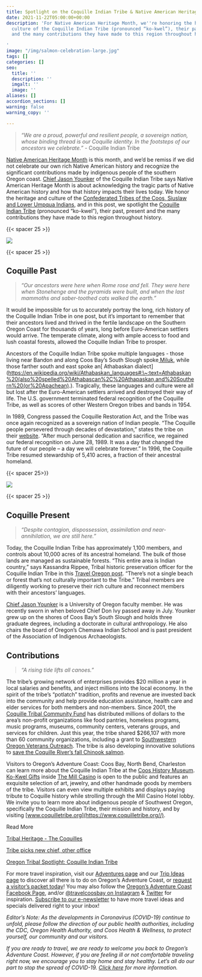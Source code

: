 ```yaml
---
title: Spotlight on the Coquille Indian Tribe & Native American Heritage Month
date: 2021-11-22T05:00:00+00:00
description: 'For Native American Heritage Month, we''re honoring the heritage and
  culture of the Coquille Indian Tribe (pronounced “ko-kwel”), their past, present
  and the many contributions they have made to this region throughout history.

'
image: "/img/salmon-celebration-large.jpg"
tags: []
categories: []
seo:
  title: ''
  description: ''
  imgalt: ''
  image: ''
aliases: []
accordion_sections: []
warning: false
warning_copy: ''

---
```

> _“We are a proud, powerful and resilient people, a sovereign nation, whose binding thread is our Coquille identity. In the footsteps of our ancestors we celebrate.”_ - Coquille Indian Tribe

[Native American Heritage Month](https://www.coquilletribe.org/wp-content/uploads/2021/10/Native-American-Heritage-Month.pdf) is this month, and we’d be remiss if we did not celebrate our own rich Native American history and recognize the significant contributions made by indigenous people of the southern Oregon coast. [Chief Jason Younker](https://www.kezi.com/content/news/Tribal-members--575685981.html) of the Coquille Indian Tribe says Native American Heritage Month is about acknowledging the tragic parts of Native American history and how that history impacts their lives today. We honor the heritage and culture of the [Confederated Tribes of the Coos, Siuslaw and Lower Umpqua Indians](https://ctclusi.org/), and in this post, we spotlight the [Coquille Indian Tribe](https://www.oregonsadventurecoast.com/tribal-heritage-coquilles/) (pronounced “ko-kwel”), their past, present and the many contributions they have made to this region throughout history.

{{< spacer 25 >}}

![](/img/our-area-coquilles.jpg)

{{< spacer 25 >}}

## Coquille Past

> _“Our ancestors were here when Rome rose and fell. They were here when Stonehenge and the pyramids were built, and when the last mammoths and saber-toothed cats walked the earth.”_

It would be impossible for us to accurately portray the long, rich history of the Coquille Indian Tribe in one post, but it’s important to remember that their ancestors lived and thrived in the fertile landscape on the Southern Oregon Coast for thousands of years, long before Euro-American settlers would arrive. The temperate climate, along with ample access to food and lush coastal forests, allowed the Coquille Indian Tribe to prosper.

Ancestors of the Coquille Indian Tribe spoke multiple languages - those living near Bandon and along Coos Bay’s South Slough spoke[ Miluk](https://en.wikipedia.org/wiki/Miluk_language), while those farther south and east spoke an\[ Athabaskan dialect\](https://en.wikipedia.org/wiki/Athabaskan_languages#:\~:text=Athabaskan%20(also%20spelled%20Athabascan%2C%20Athapaskan,and%20Southern%20(or%20Apachean).). Tragically, these languages and culture were all but lost after the Euro-American settlers arrived and destroyed their way of life. The U.S. government terminated federal recognition of the Coquille Tribe, as well as scores of other Western Oregon tribes and bands in 1954.

In 1989, Congress passed the Coquille Restoration Act, and the Tribe was once again recognized as a sovereign nation of Indian people. “The Coquille people persevered through decades of devastation,” states the tribe on their [website](https://www.coquilletribe.org/). “After much personal dedication and sacrifice, we regained our federal recognition on June 28, 1989. It was a day that changed the future of our people – a day we will celebrate forever.” In 1996, the Coquille Tribe resumed stewardship of 5,410 acres, a fraction of their ancestral homeland.

{{< spacer 25>}}

![](/img/coquille-sign-04.jpg)

{{< spacer 25 >}}

## Coquille Present

> _“Despite contagion, dispossession, assimilation and near-annihilation, we are still here.”_

Today, the Coquille Indian Tribe has approximately 1,100 members, and controls about 10,000 acres of its ancestral homeland. The bulk of those lands are managed as sustainable forests. “This entire area is Indian country,” says Kassandra Rippee, Tribal historic preservation officer for the Coquille Indian Tribe in this [Travel Oregon post](https://traveloregon.com/things-to-do/culture-history/oregon-tribal-spotlight-coquille-indian-tribe/). “There’s not a single beach or forest that’s not culturally important to the Tribe.” Tribal members are diligently working to preserve their rich culture and reconnect members with their ancestors’ languages.

[Chief Jason Younker](https://kcby.com/news/local/chief-jason-younker-announced-as-new-chief-of-coquille-indian-tribe) is a University of Oregon faculty member. He was recently sworn in when beloved Chief Don Ivy passed away in July. Younker grew up on the shores of Coos Bay’s South Slough and holds three graduate degrees, including a doctorate in cultural anthropology. He also chairs the board of Oregon’s Chemawa Indian School and is past president of the Association of Indigenous Archaeologists.

## Contributions

> _“A rising tide lifts all canoes.”_

The tribe’s growing network of enterprises provides $20 million a year in local salaries and benefits, and inject millions into the local economy. In the spirit of the tribe’s “potlatch” tradition, profits and revenue are invested back into the community and help provide education assistance, health care and elder services for both members and non-members. Since 2001, the [Coquille Tribal Community Fund](https://www.coquilletribe.org/?page_id=2489) has distributed millions of dollars to the area’s non-profit organizations like food pantries, homeless programs, music programs, museums, community centers, veterans groups, and services for children. Just this year, the tribe shared $266,107 with more than 60 community organizations, including a grant to [Southwestern Oregon Veterans Outreach](https://theworldlink.com/news/local/veterans-outreach-awarded-grant-from-coquille-tribe/article_a061a0b8-35d1-11ec-8bd8-eff60fad7b0d.html). The tribe is also developing innovative solutions to [save the Coquille River’s fall Chinook salmon](https://www.coquilletribe.org/?p=11575).

Visitors to Oregon’s Adventure Coast: Coos Bay, North Bend, Charleston can learn more about the Coquille Indian Tribe at the [Coos History Museum](https://cooshistory.org/). [Ko-Kwel Gifts](https://www.themillcasino.com/accommodations/ko-kwel-gifts/) inside [The Mill Casino](https://www.themillcasino.com/) is open to the public and features an exquisite selection of art, jewelry, and other handmade goods by members of the tribe. Visitors can even view multiple exhibits and displays paying tribute to Coquille history while strolling through the Mill Casino Hotel lobby. We invite you to learn more about indigenous people of Southwest Oregon, specifically the Coquille Indian Tribe, their mission and history, and by visiting [www.coquilletribe.org](https://www.coquilletribe.org//).

Read More

[Tribal Heritage - The Coquilles](https://www.oregonsadventurecoast.com/tribal-heritage-coquilles/)

[Tribe picks new chief, other office](https://theworldlink.com/news/local/tribe-picks-new-chief-other-officers/article_e0ffb9da-3da5-11ec-a301-e3a1b70e5752.html)

[Oregon Tribal Spotlight: Coquille Indian Tribe](https://traveloregon.com/things-to-do/culture-history/oregon-tribal-spotlight-coquille-indian-tribe/)

For more travel inspiration, visit our [Adventures page](https://www.oregonsadventurecoast.com/adventures) and our [Trip Ideas page](https://www.oregonsadventurecoast.com/tripideas) to discover all there is to do on Oregon’s Adventure Coast, or [request a visitor’s packet today](https://www.oregonsadventurecoast.com/contact/#contactform)! You may also follow the [Oregon’s Adventure Coast Facebook Page](https://www.facebook.com/OregonsAdventureCoast/), and/or [@travelcoosbay on Instagram](https://www.instagram.com/travelcoosbay/?hl=en) & [Twitter](https://twitter.com/travelcoosbay?lang=en) for inspiration. [Subscribe to our e-newsletter](http://eepurl.com/dhUxmX) to have more travel ideas and specials delivered right to your inbox!

_Editor’s Note: As the developments in Coronavirus (COVID-19) continue to unfold, please follow the direction of our public health authorities, including the CDC, Oregon Health Authority, and Coos Health & Wellness, to protect yourself, our community and our visitors._

_If you are ready to travel, we are ready to welcome you back to Oregon’s Adventure Coast. However, if you are feeling ill or not comfortable traveling right now, we encourage you to stay home and stay healthy. Let’s all do our part to stop the spread of COVID-19._ [_Click here_](https://www.oregonsadventurecoast.com/covid-19/) _for more information._